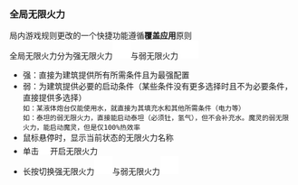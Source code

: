 ### 全局无限火力
局内游戏规则更改的一个快捷功能遵循**覆盖应用**原则  
全局无限火力分为强无限火力![alt text](图/infinitude.png)与弱无限火力 ![alt text](图/infinitude-weaken.png)
- 强：直接为建筑提供所有所需条件且为最强配置
- 弱：为建筑提供必要的启动条件（某些条件没有更多选择时且不为必要条件，直接提供多选择）  
`如：某液体炮台仅能使用水，就直接为其填充水和其他所需条件（电力等）`  
`如：泰坦的弱无限火力，直接能启动泰坦（必须钍，氢气），但不会补充水。魔灵的弱无限火力，能启动魔灵，但是仅100%热效率`
- 鼠标悬停时，显示当前状态的无限火力名称
- 单击<img src=图/infinitude.png height=20>开启无限火力
- 长按切换强无限火力![alt text](图/infinitude.png)与弱无限火力![alt text](图/infinitude-weaken.png)



